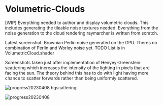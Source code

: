 # Volumetric-Clouds
[WIP] Everything needed to author and display volumetric clouds. This includes generating the tileable noise textures needed.
Everything from the noise generation to the cloud rendering raymarcher is written from scratch.

Latest screenshot. Brownian Perlin noise generated on the GPU. Theres no combination of Perlin and Worley noise yet. TODO List is in VolumetricCloud.shader

Screenshots taken just after implementation of Henyey-Greenstein scattering which increases the intensity of the lighting in pixels that are facing the sun. The theory behind this has to do with light having more chance to scatter forwards rather than being uniformly scattered.

![progress20230408 hgscattering](https://user-images.githubusercontent.com/37589250/230717815-2c0cd6b0-9ccf-4b88-a0bb-db04dafcd164.png)

![progress20230408](https://user-images.githubusercontent.com/37589250/230717801-77db7b91-58c7-4d16-b95b-de6e72a25699.png)
